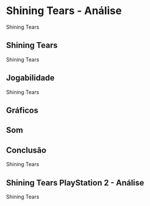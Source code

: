 ---
---

# Shining Tears - Análise

Shining Tears

## Shining Tears

Shining Tears

## Jogabilidade

Shining Tears

## Gráficos


## Som

## Conclusão

Shining Tears

## Shining Tears PlayStation 2 - Análise

Shining Tears
